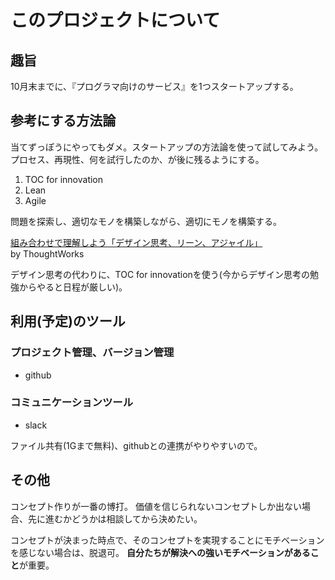 # このプロジェクトについて

## 趣旨

10月末までに、『プログラマ向けのサービス』を1つスタートアップする。

## 参考にする方法論

当てずっぽうにやってもダメ。スタートアップの方法論を使って試してみよう。
プロセス、再現性、何を試行したのか、が後に残るようにする。

1. TOC for innovation
2. Lean
3. Agile

問題を探索し、適切なモノを構築しながら、適切にモノを構築する。

[組み合わせで理解しよう「デザイン思考、リーン、アジャイル」](https://medium.com/@kdmsnr/%E7%B5%84%E3%81%BF%E5%90%88%E3%82%8F%E3%81%9B%E3%81%A7%E7%90%86%E8%A7%A3%E3%81%97%E3%82%88%E3%81%86-%E3%83%87%E3%82%B6%E3%82%A4%E3%83%B3%E6%80%9D%E8%80%83-%E3%83%AA%E3%83%BC%E3%83%B3-%E3%82%A2%E3%82%B8%E3%83%A3%E3%82%A4%E3%83%AB-76b59988447f)  
by ThoughtWorks

デザイン思考の代わりに、TOC for innovationを使う(今からデザイン思考の勉強からやると日程が厳しい)。

## 利用(予定)のツール

### プロジェクト管理、バージョン管理

- github

### コミュニケーションツール

- slack

ファイル共有(1Gまで無料)、githubとの連携がやりやすいので。

## その他

コンセプト作りが一番の博打。
価値を信じられないコンセプトしか出ない場合、先に進むかどうかは相談してから決めたい。

コンセプトが決まった時点で、そのコンセプトを実現することにモチベーションを感じない場合は、脱退可。
**自分たちが解決への強いモチベーションがあること**が重要。

